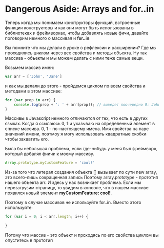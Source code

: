 # Dangerous Aside: Arrays and for..in

Теперь когда мы понимаем конструкторы функций, встроенные функции конструкторы и как они могут
быть использованы в библиотеках и фреймворках, чтобы добавлять новые фичи, давайте поговорим
немного о массивая и **for..in**

Вы помните что мы делали в уроке о рефлексии и расширении? Где мы проходились циклом через все
свойства и методы объекта. Ну так массива - объекты и мы можем делать с ними теже самые вещи.

Возьмем массив имен:

```javascript
var arr = ['John', 'Jane']
```

и как мы делали до этого - пройдемся циклом по всем свойства и методами в этом массиве:

```javascript
for (var prop in arr) {
    console.log(prop + ': ' + arr[prop]); // выведет поочередно 0: John, 1: Jane
}
```

Массивы в Javascript немного отличаются от тех, что есть в других языках.
Когда я ссылаюсь 0, 1 и указываю на определенный элемент в списке массива. 0, 1 - по-настоящему
имена. Имя свойства на паре значений имени, поэтмоу я могу использовать квадратные скобки
чтобы захватить его. 

Была бы небольшая проблема, если где-нибудь у меня был фреймворк, который добалял фиичи к
моему массиву. 

```javascript
Array.prototype.myCustomFeature = 'cool!'
```

Из-за того что литерал создания объекта [] вызывает по сути new array, это всего-лишь сокращенная запись
Поэтому array.prototype - прототип нашего объекта arr. И здесь у нас возникает проблема.
Если мы перезагрузим страницу, то увидим в консоле, что в нашем массиве появился новый элемент
**myCustomFeature: cool!**.

Поэтому в случае массивов не используйте for..in. Вместо этого используйте:

```javascript
for (var i = 0; i < arr.length; i++) {
    
}
```

Потому что массив - это объект и проходясь по его свойства циклом вы опуститесь в прототип 
